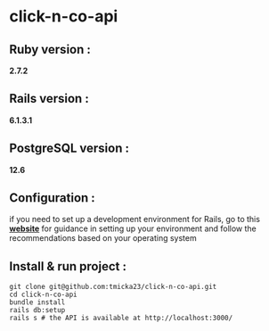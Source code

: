 # click-n-co-api

## Ruby version :

**2.7.2**

## Rails version :

**6.1.3.1**

## PostgreSQL version :

**12.6**

## Configuration :

if you need to set up a development environment for Rails, go to this **[website](https://gorails.com/setup/)** for guidance in setting up your environment and follow the recommendations based on your operating system

## Install & run project :

```shell
git clone git@github.com:tmicka23/click-n-co-api.git
cd click-n-co-api
bundle install
rails db:setup
rails s # the API is available at http://localhost:3000/
```
